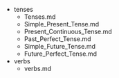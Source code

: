 - tenses
  - Tenses.md
  - Simple_Present_Tense.md
  - Present_Continuous_Tense.md
  - Past_Perfect_Tense.md
  - Simple_Future_Tense.md
  - Future_Perfect_Tense.md
- verbs
  - verbs.md

